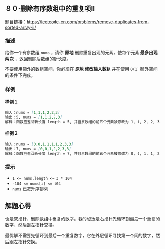 ## ８０·删除有序数组中的重复项II

题目链接：https://leetcode-cn.com/problems/remove-duplicates-from-sorted-array-ii/

### 描述

给你一个有序数组 `nums` ，请你 **原地** 删除重复出现的元素，使每个元素 **最多出现两次** ，返回删除后数组的新长度。

不要使用额外的数组空间，你必须在 **原地** **修改输入数组** 并在使用 `O(1)` 额外空间的条件下完成。

### 样例

#### 样例１

```markdown
输入：nums = [1,1,1,2,2,3]
输出：5, nums = [1,1,2,2,3]
解释：函数应返回新长度 length = 5, 并且原数组的前五个元素被修改为 1, 1, 2, 2, 3 。 不需要考虑数组中超出新长度后面的元素。
```

#### 样例２

```markdown
输入：nums = [0,0,1,1,1,1,2,3,3]
输出：7, nums = [0,0,1,1,2,3,3]
解释：函数应返回新长度 length = 7, 并且原数组的前五个元素被修改为 0, 0, 1, 1, 2, 3, 3 。 不需要考虑数组中超出新长度后面的元素。
```

### 提示

- `1 <= nums.length <= 3 * 104`
- `-104 <= nums[i] <= 104`
- `nums` 已按升序排列


## 解题心得

也是双指针，删除数组中重复的数字。我的想法是右指针先循环到最后一个重复的数字，然后跟左指针交换。

最优解不需要先循环到最后一个重复数字，它在外层循环寻找第一个同的数字，然后跟左指针交换。